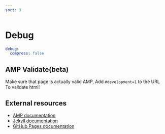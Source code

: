 ```yaml
---
sort: 3
---
```


# Debug

```yml
debug:
  compress: false
```

## AMP Validate(beta)
Make sure that page is actually valid AMP, Add `#development=1` to the URL To validate html!


## External resources
- [AMP documentation](https://amp.dev/)
- [Jekyll documentation](https://jekyllrb.com/)
- [GitHub Pages documentation](https://docs.github.com/en/github/working-with-github-pages)

